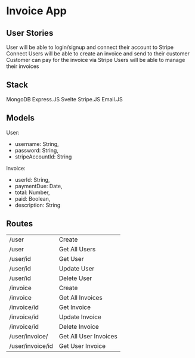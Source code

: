 # Invoice App 

## User Stories
User will be able to login/signup and connect their account to Stripe Connect
Users will be able to create an invoice and send to their customer
Customer can pay for the invoice via Stripe
Users will be able to manage their invoices

## Stack
MongoDB
Express.JS
Svelte
Stripe.JS
Email.JS

## Models
User: 
  - username: String,
  - password: String,
  - stripeAccountId: String


Invoice:
  - userId: String,
  - paymentDue: Date,
  - total: Number,
  - paid: Boolean,
  - description: String
  
## Routes
|               |               |
| ------------- | ------------- |
| /user | Create         |
| /user | Get All Users  |
| /user/id | Get User    |
| /user/id | Update User |
| /user/id | Delete User |
| /invoice | Create        |
| /invoice | Get All Invoices |
| /invoice/id | Get Invoice      |
| /invoice/id | Update Invoice   |
| /invoice/id | Delete Invoice   |
| /user/invoice/ | Get All User Invoices |
| /user/invoice/id | Get User Invoice    |
